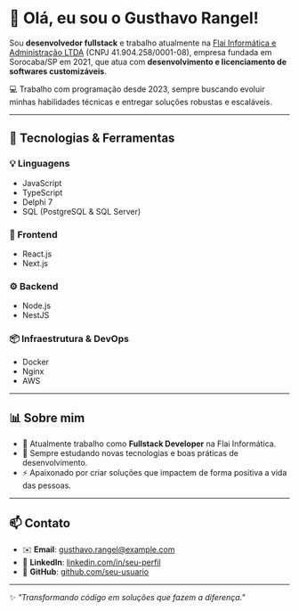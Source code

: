 # 👋 Olá, eu sou o Gusthavo Rangel!

Sou **desenvolvedor fullstack** e trabalho atualmente na [Flai Informática e Administração LTDA](https://www.flai.com.br) (CNPJ 41.904.258/0001-08), empresa fundada em Sorocaba/SP em 2021, que atua com **desenvolvimento e licenciamento de softwares customizáveis**.  

💻 Trabalho com programação desde 2023, sempre buscando evoluir minhas habilidades técnicas e entregar soluções robustas e escaláveis.

---

## 🚀 Tecnologias & Ferramentas

### 💡 Linguagens
- JavaScript  
- TypeScript  
- Delphi 7  
- SQL (PostgreSQL & SQL Server)  

### 🎨 Frontend
- React.js  
- Next.js  

### ⚙️ Backend
- Node.js  
- NestJS  

### 📦 Infraestrutura & DevOps
- Docker  
- Nginx  
- AWS  

---

## 📊 Sobre mim
- 🔭 Atualmente trabalho como **Fullstack Developer** na Flai Informática.  
- 🌱 Sempre estudando novas tecnologias e boas práticas de desenvolvimento.  
- ⚡ Apaixonado por criar soluções que impactem de forma positiva a vida das pessoas.  

---

## 📫 Contato
- ✉️ **Email**: gusthavo.rangel@example.com  
- 💼 **LinkedIn**: [linkedin.com/in/seu-perfil](https://linkedin.com/in/seu-perfil)  
- 🐙 **GitHub**: [github.com/seu-usuario](https://github.com/seu-usuario)  

---

✨ _"Transformando código em soluções que fazem a diferença."_  
